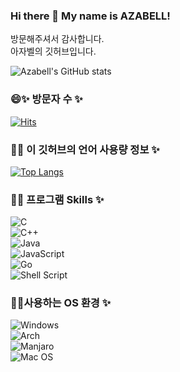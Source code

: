 ### Hi there 👋 My name is AZABELL!  
방문해주셔서 감사합니다.  
아자벨의 깃허브입니다.  

<!--
- 🌱 I’m currently learning ...
- 👯 I’m looking to collaborate on ...
- 🤔 I’m looking for help with ...
- 💬 Ask me about ...
- 📫 How to reach me: ...
- 😄 Pronouns: ...
- ⚡ Fun fact: ...
-->

![Azabell's GitHub stats](https://github-readme-stats.vercel.app/api?username=Azabell1993&show_icons=true&theme=radical)  

### 😄✨ 방문자 수 ✨  
[![Hits](https://hits.seeyoufarm.com/api/count/incr/badge.svg?url=https%3A%2F%2Fgithub.com%2Fgjbae1212%2Fhit-counter)](https://hits.seeyoufarm.com)                      
### 💬✨ 이 깃허브의 언어 사용량 정보 ✨                            
[![Top Langs](https://github-readme-stats.vercel.app/api/top-langs/?username=Azabell1993)](https://github.com/Azabell1993)  

### 🔭✨ 프로그램 Skills ✨  
![C](https://img.shields.io/badge/c-%2300599C.svg?style=for-the-badge&logo=c&logoColor=white)  
![C++](https://img.shields.io/badge/c++-%2300599C.svg?style=for-the-badge&logo=c%2B%2B&logoColor=white)  
![Java](https://img.shields.io/badge/java-%23ED8B00.svg?style=for-the-badge&logo=java&logoColor=white)  
![JavaScript](https://img.shields.io/badge/javascript-%23323330.svg?style=for-the-badge&logo=javascript&logoColor=%23F7DF1E)  
![Go](https://img.shields.io/badge/go-%2300ADD8.svg?style=for-the-badge&logo=go&logoColor=white)  
![Shell Script](https://img.shields.io/badge/shell_script-%23121011.svg?style=for-the-badge&logo=gnu-bash&logoColor=white)  

### 🤔✨사용하는 OS 환경 ✨  
![Windows](https://img.shields.io/badge/Windows-0078D6?style=for-the-badge&logo=windows&logoColor=white)  
![Arch](https://img.shields.io/badge/Arch%20Linux-1793D1?logo=arch-linux&logoColor=fff&style=for-the-badge)  
![Manjaro](https://img.shields.io/badge/Manjaro-35BF5C?style=for-the-badge&logo=Manjaro&logoColor=white)  
![Mac OS](https://img.shields.io/badge/mac%20os-000000?style=for-the-badge&logo=macos&logoColor=F0F0F0)  



